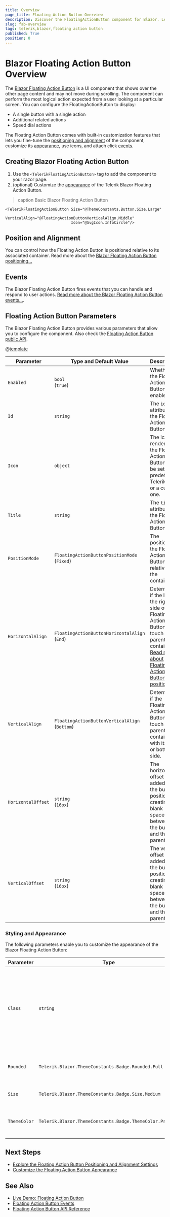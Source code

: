 ```yaml
---
title: Overview
page_title: Floating Action Button Overview
description: Discover the FloatingActionButton component for Blazor. Learn how to add the component to your app and explore its configuration options, such as positioning and alignment.
slug: fab-overview
tags: telerik,blazor,floating action button
published: True
position: 0
---
```


# Blazor Floating Action Button Overview

The <a href="https://www.telerik.com/blazor-ui/floating-action-button" target="_blank">Blazor Floating Action Button</a> is a UI component that shows over the other page content and may not move during scrolling. The component can perform the most logical action expected from a user looking at a particular screen. You can configure the FloatingActionButton to display:

* A single button with a single action
* Additional related actions
* Speed dial actions

The Floating Action Button comes with built-in customization features that lets you fine-tune the [positioning and alignment](slug://fab-positions) of the component, customize its [appearance](slug://fab-appearance), use icons, and attach click [events](slug://fab-events).

## Creating Blazor Floating Action Button

1. Use the `<TelerikFloatingActionButton>` tag to add the component to your razor page.
2. (optional) Customize the [appearance](slug://fab-appearance) of the Telerik Blazor Floating Action Button.

>caption Basic Blazor Floating Action Button

````RAZOR
<TelerikFloatingActionButton Size="@ThemeConstants.Button.Size.Large"
                             VerticalAlign="@FloatingActionButtonVerticalAlign.Middle" 
                             Icon="@SvgIcon.InfoCircle"/>
````

## Position and Alignment

You can control how the Floating Action Button is positioned relative to its associated container. Read more about the [Blazor Floating Action Button positioning...](slug://fab-positions)

## Events

The Blazor Floating Action Button fires events that you can handle and respond to user actions. [Read more about the Blazor Floating Action Button events...](slug://fab-events).

## Floating Action Button Parameters

The Blazor Floating Action Button provides various parameters that allow you to configure the component. Also check the [Floating Action Button public API](slug:Telerik.Blazor.Components.TelerikFloatingActionButton).

@[template](/_contentTemplates/common/parameters-table-styles.md#table-layout)

| Parameter | Type and Default&nbsp;Value | Description |
| --- | --- | --- |
| `Enabled` | `bool` <br /> (`true`) | Whether the Floating Action Button is enabled. |
| `Id` | `string` | The `id` attribute of the Floating Action Button. |
| `Icon` | `object` | The icon rendered in the Floating Action Button. Can be set to a predefined Telerik icon or a custom one. | 
| `Title` | `string` | The `title` attribute of the Floating Action Button. |
| `PositionMode` | `FloatingActionButtonPositionMode ` <br /> (`Fixed`) | The position of the Floating Action Button relative to the container. |
| `HorizontalAlign` | `FloatingActionButtonHorizontalAlign` <br /> (`End`) | Determines if the left or the right side of the Floating Action Button will touch its parent container. [Read more about Floating Action Button positioning.](slug://fab-positions) |
| `VerticalAlign` | `FloatingActionButtonVerticalAlign` <br /> (`Bottom`) | Determines if the Floating Action Button will touch the parent container with its top or bottom side. |
| `HorizontalOffset` | `string` <br /> (`16px`) | The horizontal offset value added to the button position, creating a blank space between the button and the parent. |
| `VerticalOffset` | `string` <br /> (`16px`) | The vertical offset value added to the button position, creating a blank space between the button and the parent. |

### Styling and Appearance

The following parameters enable you to customize the appearance of the Blazor Floating Action Button:

| Parameter | Type | Description |
| --- | --- | --- |
| `Class` | `string` | Defines the `<div class="k-badge">` CSS class rendered on the main wrapping element of the Floating Action Button component. Use it for [styling customizations](slug://themes-override). |
| `Rounded` | `Telerik.Blazor.ThemeConstants.Badge.Rounded.Full` | Defines how rounded the borders of the Floating Action Button are. |
| `Size` | `Telerik.Blazor.ThemeConstants.Badge.Size.Medium` | Sets the size of the Floating Action Button. |
| `ThemeColor` | `Telerik.Blazor.ThemeConstants.Badge.ThemeColor.Primary` | Adjusts the background color of the Floating Action Button. |


## Next Steps

* [Explore the Floating Action Button Positioning and Alignment Settings](slug://fab-positions)
* [Customize the Floating Action Button Appearance](slug://fab-appearance)

## See Also

* [Live Demo: Floating Action Button](https://demos.telerik.com/blazor-ui/floatingactionbutton/overview)
* [Floating Action Button Events](slug://fab-events)
* [Floating Action Button API Reference](/blazor-ui/api/Telerik.Blazor.Components.TelerikFloatingActionButton)